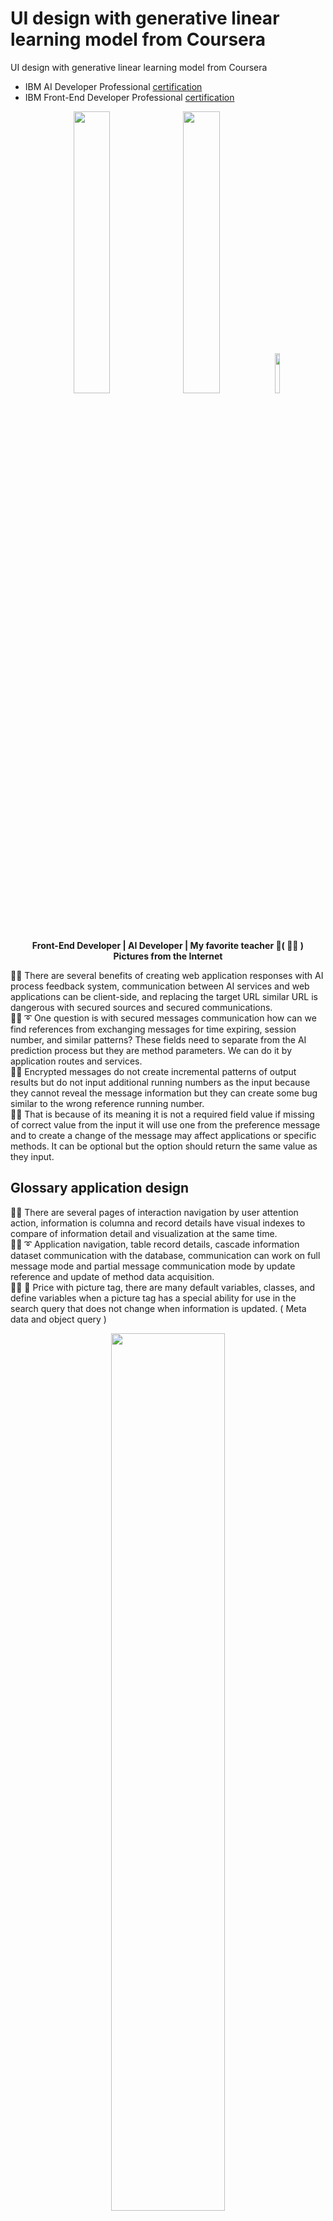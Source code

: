 # UI design with generative linear learning model from Coursera
UI design with generative linear learning model from Coursera

* IBM AI Developer Professional [certification]( https://coursera.org/share/95fa5c2bf36ea52759dcabc50e1a81b0 )
* IBM Front-End Developer Professional [certification]( https://coursera.org/share/b6a39450002ea820b057a60286aa3356 )  

<p align="center" width="100%">
    <img width="34%" src="https://github.com/jkaewprateep/UI_design_with_generative_linear_learning_model_from_Coursera/blob/main/Frontend%20instructor.png">
    <img width="34%" src="https://github.com/jkaewprateep/UI_design_with_generative_linear_learning_model_from_Coursera/blob/main/AI%20instructor.png">
    <img width="12.77%" src="https://github.com/jkaewprateep/UI_design_with_generative_linear_learning_model_from_Coursera/blob/main/09.jpg"> </br>
    <b> Front-End Developer | AI Developer | My favorite teacher 💃( 👩‍🏫 ) </b> </br>
    <b> Pictures from the Internet </b> </br>
</p>

🧸💬 There are several benefits of creating web application responses with AI process feedback system, communication between AI services and web applications can be client-side, and replacing the target URL similar URL is dangerous with secured sources and secured communications. </br>
🐑💬 ➰ One question is with secured messages communication how can we find references from exchanging messages for time expiring, session number, and similar patterns? These fields need to separate from the AI prediction process but they are method parameters. We can do it by application routes and services. </br>
🐐💬 Encrypted messages do not create incremental patterns of output results but do not input additional running numbers as the input because they cannot reveal the message information but they can create some bug similar to the wrong reference running number. </br>
🦭💬 That is because of its meaning it is not a required field value if missing of correct value from the input it will use one from the preference message and to create a change of the message may affect applications or specific methods. It can be optional but the option should return the same value as they input. </br>

## Glossary application design

🧸💬 There are several pages of interaction navigation by user attention action, information is columna and record details have visual indexes to compare of information detail and visualization at the same time. </br>
🐑💬 ➰ Application navigation, table record details, cascade information dataset communication with the database, communication can work on full message mode and partial message communication mode by update reference and update of method data acquisition. </br>
👧💬 🎈 Price with picture tag, there are many default variables, classes, and define variables when a picture tag has a special ability for use in the search query that does not change when information is updated. ( Meta data and object query ) </br>


<p align="center" width="100%">
    <img width="60%" src="https://github.com/jkaewprateep/UI_design_with_generative_linear_learning_model_from_Coursera/blob/main/Glossary%20application%20design.png"> </br>
    <b> Glossary application design </b> </br>
</p>

🐑💬 ➰ Why do they need saving prices when overall buying prices are the same⁉️ </br>
🐐💬 They had the number of values returned and we saved more with the same amount of money. </br>

## Customer search application design

🧸💬 Visual or synthesis should display the time to complete to help the user desire to activate the function, it is not performance or statistics reason as primary but the ability to control of user and the user can design of action to perform or visualize see from graphic items display. </br>
👧💬 🎈 There is statistics information we can note and create memos using application and paper notes and there is information related that requires extraction or process by time delays or iterations of methods to synthesize with multiple known and unknown parameters or our brain recognitions. The application allows you to recognize users from both sides and allows you to notes and create new information and relationships you have found. </br>

<p align="center" width="100%">
    <img width="60%" src="https://github.com/jkaewprateep/UI_design_with_generative_linear_learning_model_from_Coursera/blob/main/Customer%20serach%20application%20design.png"> </br>
    <b> Customer search application design </b> </br>
</p>

Text mirror or indexes - 🐑💬 ➰ a simple trick for name as text search by smaller and larger group members.
* PIK - KIP ~ 🧸💬 K is unique number character
* ICE - ECI
* NOD - DON
* ING - GNI ~ 🧸💬 G is moderate character

Summarize of category number - 🐑💬 ➰ a simple trick for multiple criteria in small to medium group members, The unique group number assigned remains unique with regular and some unique numbers.
* 5 - 6 : 11 ~ 🧸💬 Divide by 2 or divide by 3 has remains you need to use the lookup table.
* 7 - 9 : 16
* 13 - 21 : 34 ~ 🧸💬 Divide by 3 has remain you need to use a lookup table.
* 13 - 5 : 18

Statistics expression can use LLM information in speech by using Graph visualization - 🐑💬 ➰ a simple trick for visualization you need to define label and value fields.

## LLM Chat application

💃( 👩‍🏫 )💬 Linear learning model, if humans and scripts are the best selection but to serve with best services we allowed AI as tools to help in selected specific tasks. Have AI bots abilities to perform single complex of tasks such as prompt generation from statistics in database and backend systems or system queue statistics and campaigns statistics. Prompts can be voice, documents such as billings and notification messages by email, SMS, telephony information, re-use by integrated systems, and printout documents. </br> 
🦤💬 AI is good at matching, coupling and de-couple, queueing, and delay time operations, In sometimes AI performs document text generated for another system integration such as cheque queue or file system input because of original process still use the supervisor to approve them. </br>

<p align="center" width="100%">
    <img width="40%" src="https://github.com/jkaewprateep/UI_design_with_generative_linear_learning_model_from_Coursera/blob/main/LLM%20-%20chat%201.png">
    <img width="40%" src="https://github.com/jkaewprateep/UI_design_with_generative_linear_learning_model_from_Coursera/blob/main/LLM%20-%20chat%202.png"> </br>
    <b> LLM Chat application </b> </br>
</p>

🧸💬 Sample of application AI chatbots, AI engine using OpenAPI interface, and multiple models included ChatGPT. I remember one of the movie I liked when a girl try to create of an AI break room by reverse logic or it is called a revered logic path that go though forward and reverse with reversed results. </br>
🧸💬 This is an example but it is not a reversed path it is an understanding of its inputs, most of the exercises if text sentiments and they acquire some information from our input directly with the expecting of pattern standard, it goes to another session with different text sentence patterns. </br>
👧💬 🎈 That is because of pre-trained values model is working but you need some learning and verification steps, somebody explains it is trying to learning a name and its meaning when sometimes it is difficult and we humans perform better. It should not required to learning in multiple steps as in example but it is understanding or different of robots and human even they advanced in many phases than human and leaps advance than human in one day there are a gap for human for work with AI. </br>

### Simple request-response

🦭💬 Sample request and response, by using standard API ```json``` and ```requests``` and import of our library ```sentiment_analysis``` from the exercise in the course. </br>

```
from sentiment_analysis import sentiment_analyzer
import json
import requests

response = sentiment_analyzer("🧸💬 There are 10 principles of DekDee ... ")

url = "https://sn-watson-sentiment-bert.labs.skills.network/v1/watson.runtime.nlp.v1/NlpService/SentimentPredict"
headers = {"grpc-metadata-mm-model-id": "sentiment_aggregated-bert-workflow_lang_multi_stock"}
myobj = { "raw_document": { "text": "as987da-6s2d aweadsa" } }
response = requests.post(url, json = myobj, headers=headers)
print(response.status_code)

myobj = { "raw_document": { "text": "Testing this application for error handling" } }
response = requests.post(url, json = myobj, headers=headers)
print(response.status_code)
print(response)
```

### Sample response

🦭💬 Sample response message as ```json``` or ```json.dump()``` in Python. </br>
🐐💬 You can create text messages and string responses and there are many expectations. One in ```C#.net``` and ```C++``` create ```struct``` or ```property``` to have the output message with same pattern and formation or using ```LINQ``` or ```dictionary``` </br>
🐐💬 In java and Python they have ```json``` and ```beautiful soap``` library. Some programmer had a question why they are not using string or return as json objects when the web application handles of the message. Yes you can do it but they are also not aligned of the same space tabs or format you require when they had the same parameters input and expected output and these are not affected by de-serialize library or ```x-path```. </br>
🐑💬 ➰ In some applications strictly use ```json.dump()``` because they will not to handles of the message format and all created messages are a priority. They treat as a priority message when verification is true and some communication hub notification happen when debugging program never found it. The best system can had a problem with a tiny small character. </br>

```
>>
{'emotionPredictions': [{'emotion': {'anger': 0.010162572, 'disgust': 0.51078576, 'fear': 0.025222138, 
'joy': 0.77610445, 'sadness': 0.061564375}, 'target': '', 
'emotionMentions': [{'span': {'begin': 0, 'end': 40, 'text': '🧸💬 There are 10 principles of DekDee ...'}, 
'emotion': {'anger': 0.010162572, 'disgust': 0.51078576, 'fear': 0.025222138, 'joy': 0.77610445, 'sadness': 0.061564375}}]}],
'producerId': {'name': 'Ensemble Aggregated Emotion Workflow', 'version': '0.0.1'}}
```

## Logicals assignment application design

🧸💬 Programming is not the hardest path, ask your administrator for a designer application or IDE application they may have a visualization logical assignment program as in the example, and that is really nice to have for multi-task administrators. </br>
🐑💬 ➰ And the tools are super easy to use with visualization print-out or you can build your own specific tools just by creating a service request. <br> 

<p align="center" width="100%">
    <img width="60%" src="https://github.com/jkaewprateep/UI_design_with_generative_linear_learning_model_from_Coursera/blob/main/Logical%20assignment%20application%20design.png"> </br>
    <b> Logicals assignment application design </b> </br>
</p>

🦭💬 There are visualization and simulation tools if you want to study further in the fields they are not only visualization of programming logics but simulation, experiment, and report with software values and response codes and values from real factory machines. </br>
🐣💬 Advantage of logical program visualization is they are event listener and event capture applications they are built with passive ```error-handling``` or sometimes we call ```passive IDE``` </br>

## NLP emotion detection application

🧸💬 Text sentiment is a common task and you can find some examples with ```OpenAI``` integrated or ```TensorFlow```vocabulary from this Github. </br>
* [University of Michigan - Applied Text Mining in Python - notes]( https://github.com/jkaewprateep/lessonfrom_Applied_Text_Mining_in_Python ) </br>
* [University of Michigan - Introduction to Data Science in Python - notes]( https://github.com/jkaewprateep/lessonfrom_Introduction_to_Data_Science_in_Python ) </br>
* [Simple_encode_decode]( https://github.com/jkaewprateep/Simple_encode_decode ) </br>

<p align="center" width="100%">
    <img width="60%" src="https://github.com/jkaewprateep/UI_design_with_generative_linear_learning_model_from_Coursera/blob/main/NLP%20-%20emotion%20detection.png"> </br>
    <b> NLP emotion detection application </b> </br>
</p>

🦭💬 There is an emotional alignment in different axises, now they are trying to represent as 2D or 3D graphical image with different of composition values to help with emotion detection values return. You can be sad when you less happy and you can anger with joy for ```excited``` state and we call the state diagrams. </br>

### Transformer
```
from transformers import AutoTokenizer, AutoModelForSeq2SeqLM

# Step 3: Choosing a model
model_name = "meta-llama/Meta-Llama-Guard-2-8B";
# model_name = "facebook/blenderbot-400M-distill"

# Step 4: Fetch the model and initialize a tokenizer
# Load model (download on first run and reference local installation for consequent runs)
model = AutoModelForSeq2SeqLM.from_pretrained(model_name);
tokenizer = AutoTokenizer.from_pretrained(model_name);

# Step 5.1: Keeping track of conversation history
conversation_history = [];

# Step 5.2: Encoding the conversation history
history_string = "\n".join(conversation_history);

# Step 5.3: Fetch prompt from user
input_text ="hello, how are you doing?"

# Step 5.4: Tokenization of user prompt and chat history
inputs = tokenizer.encode_plus(history_string, input_text, return_tensors="pt")
print(inputs)

# Step 5.5: Generate output from the model
outputs = model.generate(**inputs)
print(outputs)

# Step 5.6: Decode output
response = tokenizer.decode(outputs[0], skip_special_tokens=True).strip()
print(response)

# Step 5.7: Update conversation history
conversation_history.append(input_text)
conversation_history.append(response)
print(conversation_history)

# Step 6: Repeat
while True:
    # Create conversation history string
    history_string = "\n".join(conversation_history)

    # Get the input data from the user
    input_text = input("> ")

    # Tokenize the input text and history
    inputs = tokenizer.encode_plus(history_string, input_text, return_tensors="pt")

    # Generate the response from the model
    outputs = model.generate(**inputs)

    # Decode the response
    response = tokenizer.decode(outputs[0], skip_special_tokens=True).strip()
    
    print(response)

    # Add interaction to conversation history
    conversation_history.append(input_text)
    conversation_history.append(response)
```

## NLP image to text application

<p align="center" width="100%">
    <img width="60%" src="https://github.com/jkaewprateep/UI_design_with_generative_linear_learning_model_from_Coursera/blob/main/NLP%20image%20to%20text.png"> </br>
    <b> NLP image to text application </b> </br>
</p>

### Server

```
@app.route('/speech-to-text', methods=['POST'])
def speech_to_text_route():
    print("processing speech-to-text")
    audio_binary = request.data # Get the user's speech from their request
    text = speech_to_text(audio_binary) # Call speech_to_text function to transcribe the speech

    # Return the response back to the user in JSON format
    response = app.response_class(
        response=json.dumps({'text': text}),
        status=200,
        mimetype='application/json'
    )
    print(response)
    print(response.data)
    return response
```

## NLP image object detection

<p align="center" width="100%">
    <img width="60%" src="https://github.com/jkaewprateep/UI_design_with_generative_linear_learning_model_from_Coursera/blob/main/image_region_detection.png"> </br>
    <b> NLP image object detection </b> </br>
</p>

## Voice assistance

<p align="center" width="100%">
    <img width="60%" src="https://github.com/jkaewprateep/UI_design_with_generative_linear_learning_model_from_Coursera/blob/main/Voice%20assistance.png"> </br>
    <b> Voice assistance </b> </br>
</p>

### App.js

```
from flask import Flask, render_template            # newly added
from flask_cors import CORS                         # newly added

from transformers import AutoModelForSeq2SeqLM      # newly added
from transformers import AutoTokenizer              # newly added

from flask import request                           # newly added
import json                                         # newly added

"""""""""""""""""""""""""""""""""""""""""""""""""""""
MODEL DEFINED
"""""""""""""""""""""""""""""""""""""""""""""""""""""
model_name = "facebook/blenderbot-400M-distill"
model = AutoModelForSeq2SeqLM.from_pretrained(model_name)
tokenizer = AutoTokenizer.from_pretrained(model_name)
conversation_history = []

"""""""""""""""""""""""""""""""""""""""""""""""""""""
EXPECTED MESSAGE
"""""""""""""""""""""""""""""""""""""""""""""""""""""
expected_message = {
    'prompt': 'message'
}

app = Flask(__name__)
CORS(app);                                          # newly added
```

### App.js - routes banana

```
@app.route('/bananas')
def bananas():
    return '🍌 This page has bananas!'
```

### App.js - routes chatbots

```
@app.route('/chatbot', methods=['POST'])
def handle_prompt():
    # Read prompt from HTTP request body
    data = request.get_data(as_text=True)
    data = json.loads(data)
    input_text = data['prompt']

    # Create conversation history string
    history = "\n".join(conversation_history)

    # Tokenize the input text and history
    inputs = tokenizer.encode_plus(history, input_text, return_tensors="pt")

    # Generate the response from the model
    outputs = model.generate(**inputs, max_length= 60)  # max_length will acuse model to crash at some point as history grows

    # Decode the response
    response = tokenizer.decode(outputs[0], skip_special_tokens=True).strip()

    # Add interaction to conversation history
    conversation_history.append(input_text)
    conversation_history.append(response)

    return response
```

## Sign-up form application design

<p align="center" width="100%">
    <img width="60%" src="https://github.com/jkaewprateep/UI_design_with_generative_linear_learning_model_from_Coursera/blob/main/signup%20form%20application%20design.png"> </br>
    <b> Sign-up form application design </b> </br>
</p>
